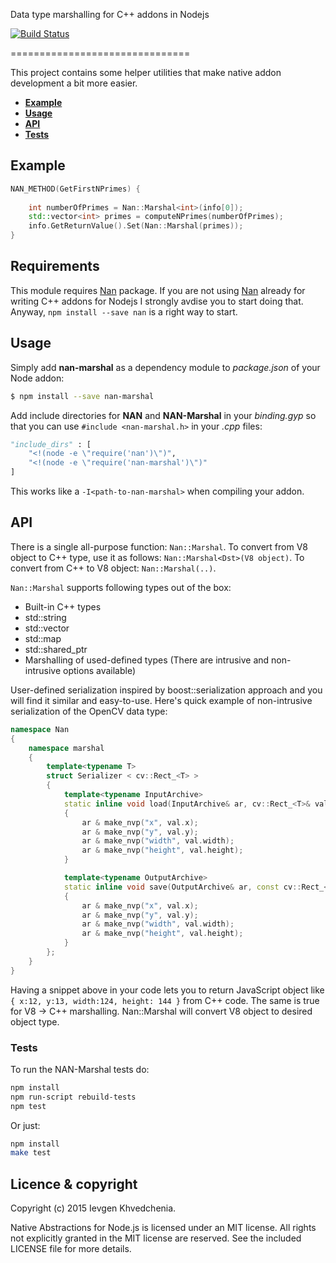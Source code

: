 Data type marshalling for C++ addons in Nodejs

[![Build Status](https://travis-ci.org/BloodAxe/nan-marshal.png?branch=master)](https://travis-ci.org/BloodAxe/nan-marshal)

===============================

This project contains some helper utilities that make native addon development a bit more easier.

 * **[Example](#example)**
 * **[Usage](#usage)**
 * **[API](#api)**
 * **[Tests](#tests)**

<a name="example"></a>
## Example

```cpp
NAN_METHOD(GetFirstNPrimes) {
    
    int numberOfPrimes = Nan::Marshal<int>(info[0]);
    std::vector<int> primes = computeNPrimes(numberOfPrimes);
    info.GetReturnValue().Set(Nan::Marshal(primes));
}
```

<a name="usage"></a>

## Requirements

This module requires [Nan][nan] package. If you are not using [Nan][nan] already for writing C++ addons for Nodejs I strongly avdise you to start doing that. Anyway, ``npm install --save nan`` is a right way to start.

## Usage

Simply add **nan-marshal** as a dependency module to *package.json* of your Node addon:

``` bash
$ npm install --save nan-marshal
```

Add include directories for **NAN** and **NAN-Marshal** in your *binding.gyp* so that you can use `#include <nan-marshal.h>` in your *.cpp* files:

```python
"include_dirs" : [
    "<!(node -e \"require('nan')\")",
    "<!(node -e \"require('nan-marshal')\")"
]
```

This works like a `-I<path-to-nan-marshal>` when compiling your addon.

<a name="api"></a>
## API

There is a single all-purpose function: ``Nan::Marshal``. To convert from V8 object to C++ type, use it as follows: ``Nan::Marshal<Dst>(V8 object)``. 
To convert from C++ to V8 object: ``Nan::Marshal(..)``. 

``Nan::Marshal`` supports following types out of the box:
- Built-in C++ types
- std::string
- std::vector
- std::map
- std::shared_ptr
- Marshalling of used-defined types (There are intrusive and non-intrusive options available)

User-defined serialization inspired by boost::serialization approach and you will find it similar and easy-to-use. Here's quick example of non-intrusive serialization of the OpenCV data type:

```cpp
namespace Nan
{
    namespace marshal
    {
        template<typename T>
        struct Serializer < cv::Rect_<T> >
        {
            template<typename InputArchive>
            static inline void load(InputArchive& ar, cv::Rect_<T>& val)
            {
                ar & make_nvp("x", val.x);
                ar & make_nvp("y", val.y);
                ar & make_nvp("width", val.width);
                ar & make_nvp("height", val.height);
            }

            template<typename OutputArchive>
            static inline void save(OutputArchive& ar, const cv::Rect_<T>& val)
            {
                ar & make_nvp("x", val.x);
                ar & make_nvp("y", val.y);
                ar & make_nvp("width", val.width);
                ar & make_nvp("height", val.height);
            }
        };
    }
}
```

Having a snippet above in your code lets you to return JavaScript object like ``{ x:12, y:13, width:124, height: 144 }`` from C++ code. The same is true for V8 -> C++ marshalling. Nan::Marshal will convert V8 object to desired object type.
 
<a name="tests"></a>
### Tests

To run the NAN-Marshal tests do:

``` sh
npm install
npm run-script rebuild-tests
npm test
```

Or just:

``` sh
npm install
make test
```

## Licence &amp; copyright

Copyright (c) 2015 Ievgen Khvedchenia.

Native Abstractions for Node.js is licensed under an MIT license. 
All rights not explicitly granted in the MIT license are reserved. 
See the included LICENSE file for more details.


[nan]: https://github.com/nodejs/nan
[nan-marshal]: https://github.com/BloodAxe/nan-marshal
